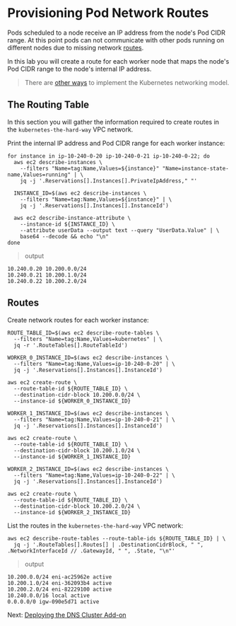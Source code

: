 # Provisioning Pod Network Routes

Pods scheduled to a node receive an IP address from the node's Pod CIDR range. At this point pods can not communicate with other pods running on different nodes due to missing network [routes](https://cloud.google.com/compute/docs/vpc/routes).

In this lab you will create a route for each worker node that maps the node's Pod CIDR range to the node's internal IP address.

> There are [other ways](https://kubernetes.io/docs/concepts/cluster-administration/networking/#how-to-achieve-this) to implement the Kubernetes networking model.

## The Routing Table

In this section you will gather the information required to create routes in the `kubernetes-the-hard-way` VPC network.

Print the internal IP address and Pod CIDR range for each worker instance:

```
for instance in ip-10-240-0-20 ip-10-240-0-21 ip-10-240-0-22; do
  aws ec2 describe-instances \
    --filters "Name=tag:Name,Values=${instance}" "Name=instance-state-name,Values=running" | \
    jq -j '.Reservations[].Instances[].PrivateIpAddress," "'

  INSTANCE_ID=$(aws ec2 describe-instances \
    --filters "Name=tag:Name,Values=${instance}" | \
    jq -j '.Reservations[].Instances[].InstanceId')

  aws ec2 describe-instance-attribute \
    --instance-id ${INSTANCE_ID} \
    --attribute userData --output text --query "UserData.Value" | \ 
    base64 --decode && echo "\n"
done
```

> output

```
10.240.0.20 10.200.0.0/24
10.240.0.21 10.200.1.0/24
10.240.0.22 10.200.2.0/24
```

## Routes

Create network routes for each worker instance:

```
ROUTE_TABLE_ID=$(aws ec2 describe-route-tables \
  --filters "Name=tag:Name,Values=kubernetes" | \
  jq -r '.RouteTables[].RouteTableId')

WORKER_0_INSTANCE_ID=$(aws ec2 describe-instances \
  --filters "Name=tag:Name,Values=ip-10-240-0-20" | \
  jq -j '.Reservations[].Instances[].InstanceId')

aws ec2 create-route \
  --route-table-id ${ROUTE_TABLE_ID} \
  --destination-cidr-block 10.200.0.0/24 \
  --instance-id ${WORKER_0_INSTANCE_ID}

WORKER_1_INSTANCE_ID=$(aws ec2 describe-instances \
  --filters "Name=tag:Name,Values=ip-10-240-0-21" | \
  jq -j '.Reservations[].Instances[].InstanceId')

aws ec2 create-route \
  --route-table-id ${ROUTE_TABLE_ID} \
  --destination-cidr-block 10.200.1.0/24 \
  --instance-id ${WORKER_1_INSTANCE_ID}

WORKER_2_INSTANCE_ID=$(aws ec2 describe-instances \
  --filters "Name=tag:Name,Values=ip-10-240-0-22" | \
  jq -j '.Reservations[].Instances[].InstanceId')

aws ec2 create-route \
  --route-table-id ${ROUTE_TABLE_ID} \
  --destination-cidr-block 10.200.2.0/24 \
  --instance-id ${WORKER_2_INSTANCE_ID}
```

List the routes in the `kubernetes-the-hard-way` VPC network:

```
aws ec2 describe-route-tables --route-table-ids ${ROUTE_TABLE_ID} | \ 
  jq -j '.RouteTables[].Routes[] | .DestinationCidrBlock, " ", .NetworkInterfaceId // .GatewayId, " ", .State, "\n"' 
```

> output

```
10.200.0.0/24 eni-ac25962e active
10.200.1.0/24 eni-362093b4 active
10.200.2.0/24 eni-82229100 active
10.240.0.0/16 local active
0.0.0.0/0 igw-090e5d71 active
```

Next: [Deploying the DNS Cluster Add-on](12-dns-addon.md)
